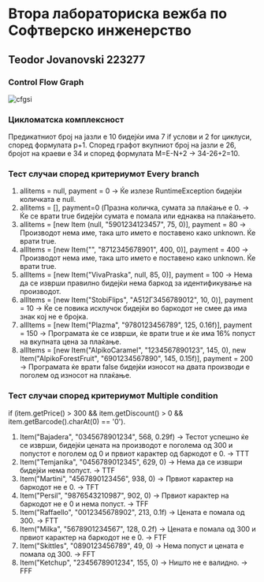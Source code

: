 # Втора лабораториска вежба по Софтверско инженерство

## Teodor Jovanovski 223277

### Control Flow Graph

![cfgsi](https://github.com/TeodorJ13/SI_2024_lab2_223277/assets/159393109/833ae13f-f3a2-4c60-a280-20987c585edc)

### Цикломатска комплексност
Предикатниот број на јазли е 10 бидејќи има 7 if услови и 2 for циклуси, според формулата p+1.
Според графот вкупниот број на јазли е 26, бројот на краеви е 34 и според формулата M=E-N+2 -> 34-26+2=10.

### Тест случаи според критериумот Every branch

1. allitems = null, payment = 0 -> Ќе излезе RuntimeException бидејќи количката е null.
2. allitems = [], payment=0 (Празна количка, сумата за плаќање е 0. -> Ќе се врати true бидејќи сумата е помала или еднаква на плаќањето.
3. allitems = [new Item (null, "5901234123457", 75, 0)], payment = 80 -> Производот нема име, така што името е поставено како unknown. Ќе врати true. 
4. allItems = [new Item("", "8712345678901", 400, 0)], payment = 400 -> Производот нема име, така што името е поставено како unknown. Ќе врати true.
5. allItems = [new Item("VivaPraska", null, 85, 0)], payment = 100 -> Нема да се изврши правилно бидејќи нема баркод за идентификување на производот.
6. allItems = [new Item("StobiFlips", "А512Г3456789012", 10, 0)], payment = 10 -> Ќе се повика исклучок бидејќи во баркодот не смее да има знак кој не е бројка.
7. allItems = [new Item("Plazma", "9780123456789", 125, 0.16f)], payment = 150 -> Програмата ќе се изврши, ќе врати true и ќе има 16% попуст на вкупната цена за плаќање.
8. allItems = [new Item("AlpikoCaramel", "1234567890123", 145, 0), new Item("AlpikoForestFruit", "6901234567890", 145, 0.15f)], payment = 200 -> Програмата ќе врати false бидејќи износот на двата производи е поголем од износот на плаќање.


### Тест случаи според критериумот Multiple condition

if (item.getPrice() > 300 && item.getDiscount() > 0 && item.getBarcode().charAt(0) == '0').

1. Item("Bajadera", "0345678901234", 568, 0.29f) -> Тестот успешно ќе се изврши, бидејќи цената на производот е поголема од 300 и попустот е поголем од 0 и првиот карактер од баркодот е 0. -> TTT
2. Item("Temjanika", "0456789012345", 629, 0) -> Нема да се извшри бидејќи нема попуст. -> TTF
3. Item("Martini", "4567890123456", 938, 0) -> Првиот карактер на баркодот не е 0. -> TFT
4. Item("Persil", "9876543210987", 902, 0) -> Првиот карактер на баркодот не е 0 и нема попуст. -> TFF
5. Item("Raffaello", "0012345678902", 213, 0.1f) -> Цената е помала од 300. -> FTT
6. Item("Milka", "5678901234567", 128, 0.2f) -> Цената е помала од 300 и првиот карактер на баркодот не е 0. -> FTF
7. Item("Skittles", "0890123456789", 49, 0) -> Нема попуст и цената е помала од 300. -> FFT
8. Item("Ketchup", "2345678901234", 155, 0) -> Ништо не е валидно. -> FFF
